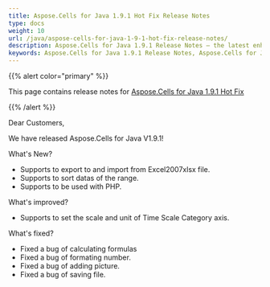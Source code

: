 ```yaml
---
title: Aspose.Cells for Java 1.9.1 Hot Fix Release Notes
type: docs
weight: 10
url: /java/aspose-cells-for-java-1-9-1-hot-fix-release-notes/
description: Aspose.Cells for Java 1.9.1 Release Notes – the latest enhancements, new features, and fixes.
keywords: Aspose.Cells for Java 1.9.1 Release Notes, Aspose.Cells for Java 1.9.1 updates and fixes
---
```


{{% alert color="primary" %}} 

This page contains release notes for [Aspose.Cells for Java 1.9.1 Hot Fix](https://downloads.aspose.com/cells/java/new-releases/aspose.cells-for-java-1.9.1-hot-fix/)

{{% /alert %}} 

Dear Customers, 

We have released Aspose.Cells for Java V1.9.1! 

What's New? 

- Supports to export to and import from Excel2007xlsx file.
- Supports to sort datas of the range.
- Supports to be used with PHP.

What's improved? 

- Supports to set the scale and unit of Time Scale Category axis. 

What's fixed? 

- Fixed a bug of calculating formulas 
- Fixed a bug of formating number. 
- Fixed a bug of adding picture. 
- Fixed a bug of saving file. 
